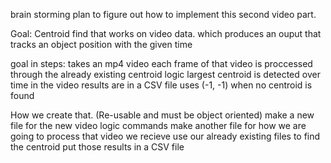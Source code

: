 
brain storming plan to figure out how to implement this second video part.

Goal: Centroid find that works on video data. which produces an ouput that tracks an object position with the given time

goal in steps:
takes an mp4 video
each frame of that video is proccessed through the already existing centroid logic
largest centroid is detected over time in the video
results are in a CSV file
uses (-1, -1) when no centroid is found

How we create that. (Re-usable and must be object oriented)
make a new file for the new video logic commands
make another file for how we are going to process that video we recieve
use our already existing files to find the centroid
put those results in a CSV file
